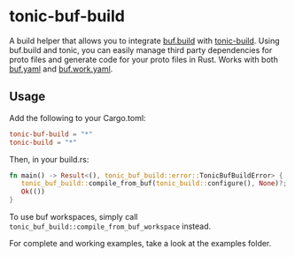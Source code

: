 # tonic-buf-build

A build helper that allows you to integrate [buf.build](https://buf.build) with [tonic-build](https://github.com/hyperium/tonic/tree/master/tonic-build).
Using buf.build and tonic, you can easily manage third party dependencies for proto files and generate code for your proto files in Rust.
Works with both [buf.yaml](https://buf.build/docs/configuration/v1/buf-yaml) and [buf.work.yaml](https://buf.build/docs/configuration/v1/buf-work-yaml).

## Usage

Add the following to your Cargo.toml:

```toml
tonic-buf-build = "*"
tonic-build = "*"
```

Then, in your build.rs:

```rust
fn main() -> Result<(), tonic_buf_build::error::TonicBufBuildError> {
   tonic_buf_build::compile_from_buf(tonic_build::configure(), None)?;
   Ok(())
}
```

To use buf workspaces, simply call `tonic_buf_build::compile_from_buf_workspace` instead.

For complete and working examples, take a look at the examples folder.
